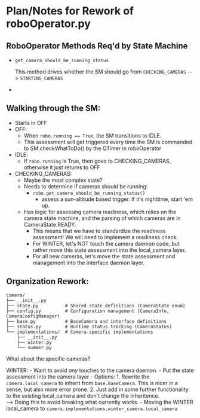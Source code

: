 # Plan/Notes for Rework of roboOperator.py

## RoboOperator Methods Req'd by State Machine

- `get_camera_should_be_running_status`

    This method drives whether the SM should go from `CHECKING_CAMERAS` --> `STARTING_CAMERAS`
- 


## Walking through the SM:
- Starts in OFF
- OFF:
    - When `robo.running == True`, the SM transitions to IDLE.
    - This assessment will get triggered every time the SM is commanded to SM.checkWhatToDo() by the QTimer in roboOperator
- IDLE:
    - If `robo.running` is True, then goes to CHECKING_CAMERAS, otherwise it just returns to OFF
- CHECKING_CAMERAS:
    - Maybe the most complex state?
    - Needs to determine if cameras should be running: 
        - `robo.get_camera_should_be_running_status()`
            - assess a sun-altitude based trigger. If it's nighttime, start 'em up.
    - Has logic for assessing camera readiness, which relies on the camera state machine, and the parsing of which cameras are in CameraState.READY.
        - This means that we have to standardize the readiness assessment! We will need to implement a readiness check. 
        - For WINTER, let's NOT touch the camera daemon code, but rather move this state assessment into the local_camera layer.
        - For all new cameras, let's move the state assessment and management into the interface daemon layer. 

## Organization Rework:
``` bash:
camera/
├── __init__.py
├── state.py          # Shared state definitions (CameraState enum)
├── config.py         # Configuration management (CameraInfo, CameraConfigManager)
├── base.py           # BaseCamera and interface definitions
├── status.py         # Runtime status tracking (CameraStatus)
└── implementations/  # Camera-specific implementations
    ├── __init__.py
    ├── winter.py
    └── summer.py
```

What about the specific cameras?

WINTER:
    - Want to avoid *any* touches to the camera daemon.
    - Put the state assessment into the camera layer
    - Options:
        1. Rewrite the `camera.local_camera` to inherit from `base.BaseCamera`. This is nicer in a sense, but also more error prone.
        2. Just add in some further functionality to the existing local_camera and don't change the inheritence.  
        --> Doing this to avoid breaking what currently works. 
    - Moving the WINTER local_camera to `camera.implementations.winter_camera.local_camera`
    
